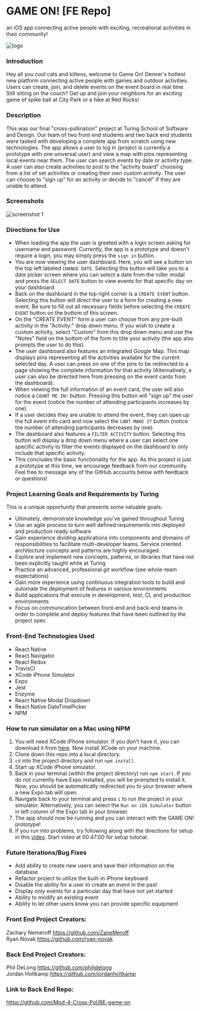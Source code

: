 # GAME ON! [FE Repo]
an iOS app connecting active people with exciting, recreational activities in their community!

![logo](https://user-images.githubusercontent.com/53405028/79399821-97868a00-7f41-11ea-9f51-c88389a9d84d.png)

### Introduction
Hey all you cool cats and kittens, welcome to Game On! Denver's hottest new platform connecting active people with games and outdoor activities. Users can create, join, and delete events on the event board in real time. Still sitting on the couch? Get up and join your neighbors for an exciting game of spike ball at City Park or a hike at Red Rocks!

### Description
This was our final "cross-pollination" project at Turing School of Software and Design. Our team of two front end students and two back end students were tasked with developing a complete app from scratch using new technologies. The app allows a user to log in (project is currently a prototype with one universal user) and view a map with pins representing local events near them. The user can search events by date or activity type. A user can also create activities to post to the "activity board" choosing from a list of set activities or creating their own custom activity. The user can choose to "sign up" for an activity or decide to "cancel" if they are unable to attend.

### Screenshots
![screenshot 1](https://user-images.githubusercontent.com/53405028/79489849-2db9bf00-7fd9-11ea-9bdd-5fa4f7cdf41a.png)

### Directions for Use
- When loading the app the user is greeted with a login screen asking for username and password. Currently, the app is a prototype and doesn't require a login, you may simply press the `sign in` button.
- You are now viewing the user dashboard. Here, you will see a button on the top left labeled `CHANGE DATE`. Selecting this button will take you to a date picker screen where you can select a date from the roller modal and press the `SELECT DATE` button to view events for that specific day on your dashboard.
- Back on the dashboard in the top right corner is a `CREATE EVENT` button. Selecting this button will direct the user to a form for creating a new event. Be sure to fill out all necessary fields before selecting the `CREATE EVENT` button on the bottom of this screen.
- On the "CREATE EVENT" form a user can choose from any pre-built activity in the "Activity:" drop down menu. If you wish to create a custom activity, select "Custom" from this drop down menu and use the "Notes" field on the bottom of the form to title your activity (the app also prompts the user to do this).
- The user dashboard also features an integrated Google Map. This map displays pins representing all the activities available for the current selected day. A user can press on one of the pins to be redirected to a page showing the complete information for that activity (Alternatively, a user can also be directed here from pressing on the event cards from the dashboard).
- When viewing the full information of an event card, the user will also notice a `COUNT ME IN!` button. Pressing this button will "sign up" the user for the event (notice the number of attending participants increases by one).
- If a user decides they are unable to attend the event, they can open up the full event info card and now select the `CANT MAKE IT` button (notice the number of attending participants decreases by one).
- The dashboard also features a `FILTER ACTIVITY` button. Selecting this button will display a drop down menu where a user can select one specific activity to filter the events displayed on the dashboard to only include that specific activity.
- This concludes the basic functionality for the app. As this project is just a prototype at this time, we encourage feedback from our community. Feel free to message any of the GitHub accounts below with feedback or questions!

### Project Learning Goals and Requirements by Turing
This is a unique opportunity that presents some valuable goals:
- Ultimately, demonstrate knowledge you’ve gained throughout Turing
- Use an agile process to turn well defined requirements into deployed and production ready software
- Gain experience dividing applications into components and domains of responsibilities to facilitate multi-developer teams. Service oriented architecture concepts and patterns are highly encouraged.
- Explore and implement new concepts, patterns, or libraries that have not been explicitly taught while at Turing
- Practice an advanced, professional git workflow (see whole-team expectations)
- Gain more experience using continuous integration tools to build and automate the deployment of features in various environments
- Build applications that execute in development, test, CI, and production environments
- Focus on communication between front-end and back-end teams in order to complete and deploy features that have been outlined by the project spec

### Front-End Technologies Used
- React Native
- React Navigator
- React Redux
- TravisCI
- XCode iPhone Simulator
- Expo
- Jest
- Enzyme
- React Native Modal Dropdown
- React Native DateTimePicker
- NPM

### How to run simulator on a Mac using NPM
1. You will need XCode iPhone simulator. If you don't have it, you can download it from [here](https://apps.apple.com/us/app/xcode/id497799835?mt=12). Now install XCode on your machine.
2. Clone down this repo into a local directory.
3. `cd` into the project directory and run `npm install`.
4. Start up XCode iPhone simulator.
5. Back in your terminal (within the project directory) run `npm start`. If you do not currently have Expo installed, you will be prompted to install it. Now, you should be automatically redirected you to your browser where a new Expo tab will open.
6. Navigate back to your terminal and press `i` to run the project in your simulator. Alternatively, you can select the `Run on iOS Simulator` button in left column of the Expo tab in your browser.
7. The app should now be running and you can interact with the GAME ON! prototype!
8. If you run into problems, try following along with the directions for setup in this [video](https://www.youtube.com/watch?v=qSRrxpdMpVc&t=3495s). Start video at 00:47:00 for setup tutorial.

### Future Iterations/Bug Fixes
- Add ability to create new users and save their information on the database
- Refactor project to utilize the built-in iPhone keyboard
- Disable the ability for a user to create an event in the past
- Display only events for a particular day that have not yet started
- Ability to modify an existing event
- Ability to let other users know you can provide specific equipment

### Front End Project Creators:
Zachary Nemeroff https://github.com/ZaneMeroff<br>
Ryan Novak https://github.com/ryan-novak

### Back End Project Creators:
Phil DeLong https://github.com/philjdelong<br>
Jordan Holtkamp https://github.com/jordanholtkamp

### Link to Back End Repo:
https://github.com/Mod-4-Cross-Pol/BE-game-on
